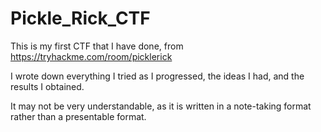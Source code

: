 # Pickle_Rick_CTF
This is my first CTF that I have done, from https://tryhackme.com/room/picklerick

I wrote down everything I tried as I progressed, the ideas I had, and the results I obtained. 

It may not be very understandable, as it is written in a note-taking format rather than a presentable format.
